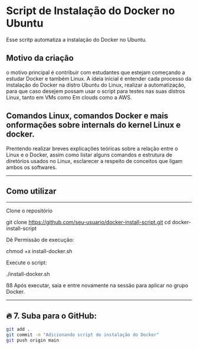 # Script de Instalação do Docker no Ubuntu

Esse scritp automatiza a instalação do Docker no Ubuntu.

## Motivo da criação
o motivo principal é contribuir com estudantes que estejam começando a estudar Docker e também Linux.
A ideia inicial é  entender cada processo da instalação do Docker na distro Ubuntu do Linux, realizar a automatização, para que caso desejem possam usar o script para testes nas suas distros Linux, tanto em VMs como Em clouds como a AWS.

## Comandos Linux, comandos Docker e mais onformações sobre internals do kernel Linux e docker.

Prentendo realizar breves explicações teóricas sobre a relação entre o Linux e o Docker, assim como listar alguns comandos e estrutura de diretórios usados no Linux, esclarecer a respeito de conceitos que ligam ambos os softwares.


_____________________________________________________________________________________________________________________________________________

## Como utilizar
---
Clone o repositório

git clone https://github.com/seu-usuario/docker-install-script.git
cd docker-install-script

Dê Permissão de execução:

chmod +x install-docker.sh

Execute o script:

./install-docker.sh

ßß Após executar, saia e entre novamente na sessão para aplicar no grupo Docker.


---

## 🔥 **7. Suba para o GitHub:**
```bash
git add .
git commit -m "Adicionando script de instalação do Docker"
git push origin main






